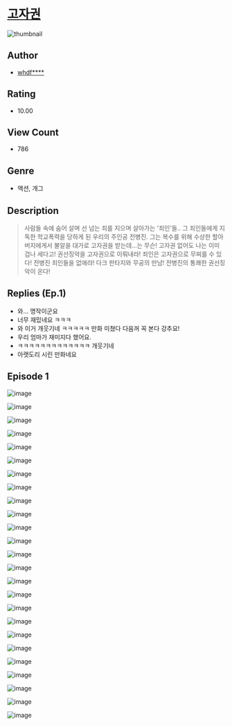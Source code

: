 # [고자권](https://comic.naver.com/challenge/list?titleId=810884)
![thumbnail](https://image-comic.pstatic.net/user_contents_data/challenge_comic/2023/05/24/352290/upload_3834645093020744038_480x623.jpeg)

## Author
- [whdf****](https://comic.naver.com/artistTitle?id=352290)

## Rating
- 10.00

## View Count
- 786

## Genre
- 액션, 개그

## Description
> 사람들 속에 숨어 살며 선 넘는 죄를 지으며 살아가는 '죄인'들.. 그 죄인들에게 지독한 학교폭력을 당하게 된 우리의 주인공 전병진. 그는 복수를 위해 수상한 할아버지에게서 불알을 대가로 고자권을 받는데...는 무슨! 고자권 없어도 나는 이미 겁나 세다고! 권선징악을 고자권으로 이뤄내라! 죄인은 고자권으로 무찌를 수 있다! 전병진 죄인들을 없애라! 다크 판타지와 무공의 만남! 전병진의 통쾌한 권선징악이 온다!

## Replies (Ep.1)
- 와... 명작이군요
- 너무 재밌네요 ㅋㅋㅋ
- 와 이거 개웃기네 ㅋㅋㅋㅋㅋ 만화 미쳤다 다음꺼 꼭 본다 강추요!
- 우리 엄마가 재미지다 했어요.
- ㅋㅋㅋㅋㅋㅋㅋㅋㅋㅋㅋㅋㅋ 개웃기네
- 아랫도리 시린 만화네요

## Episode 1
![image](https://image-comic.pstatic.net/user_contents_data/challenge_comic/2023/05/24/352290/upload_3761181017553266274.jpeg)

![image](https://image-comic.pstatic.net/user_contents_data/challenge_comic/2023/05/24/352290/upload_7293071868651856483.jpeg)

![image](https://image-comic.pstatic.net/user_contents_data/challenge_comic/2023/05/24/352290/upload_7306306651407017572.jpeg)

![image](https://image-comic.pstatic.net/user_contents_data/challenge_comic/2023/05/24/352290/upload_4135211994769798966.jpeg)

![image](https://image-comic.pstatic.net/user_contents_data/challenge_comic/2023/05/24/352290/upload_4049354408048341812.jpeg)

![image](https://image-comic.pstatic.net/user_contents_data/challenge_comic/2023/05/24/352290/upload_3473463000887998004.jpeg)

![image](https://image-comic.pstatic.net/user_contents_data/challenge_comic/2023/05/24/352290/upload_7147602043609755746.jpeg)

![image](https://image-comic.pstatic.net/user_contents_data/challenge_comic/2023/05/24/352290/upload_3978140156622878003.jpeg)

![image](https://image-comic.pstatic.net/user_contents_data/challenge_comic/2023/05/24/352290/upload_3486973829798508130.jpeg)

![image](https://image-comic.pstatic.net/user_contents_data/challenge_comic/2023/05/24/352290/upload_3906645314869158199.jpeg)

![image](https://image-comic.pstatic.net/user_contents_data/challenge_comic/2023/05/24/352290/upload_3775250347642272050.jpeg)

![image](https://image-comic.pstatic.net/user_contents_data/challenge_comic/2023/05/24/352290/upload_3703193882389275441.jpeg)

![image](https://image-comic.pstatic.net/user_contents_data/challenge_comic/2023/05/24/352290/upload_3774407060808414515.jpeg)

![image](https://image-comic.pstatic.net/user_contents_data/challenge_comic/2023/05/24/352290/upload_7004330391341773874.jpeg)

![image](https://image-comic.pstatic.net/user_contents_data/challenge_comic/2023/05/24/352290/upload_3546080251428102962.jpeg)

![image](https://image-comic.pstatic.net/user_contents_data/challenge_comic/2023/05/24/352290/upload_4122030833839716403.jpeg)

![image](https://image-comic.pstatic.net/user_contents_data/challenge_comic/2023/05/24/352290/upload_3846743905100129637.jpeg)

![image](https://image-comic.pstatic.net/user_contents_data/challenge_comic/2023/05/24/352290/upload_7018405256076878434.jpeg)

![image](https://image-comic.pstatic.net/user_contents_data/challenge_comic/2023/05/24/352290/upload_3618417339657500981.jpeg)

![image](https://image-comic.pstatic.net/user_contents_data/challenge_comic/2023/05/24/352290/upload_3474301031447553587.jpeg)

![image](https://image-comic.pstatic.net/user_contents_data/challenge_comic/2023/05/24/352290/upload_3918747828354233655.jpeg)

![image](https://image-comic.pstatic.net/user_contents_data/challenge_comic/2023/05/24/352290/upload_3616497386163287608.jpeg)

![image](https://image-comic.pstatic.net/user_contents_data/challenge_comic/2023/05/24/352290/upload_4134697199134652005.jpeg)

![image](https://image-comic.pstatic.net/user_contents_data/challenge_comic/2023/05/24/352290/upload_7017283556681528162.jpeg)

![image](https://image-comic.pstatic.net/user_contents_data/challenge_comic/2023/05/24/352290/upload_7090463950482335281.jpeg)
